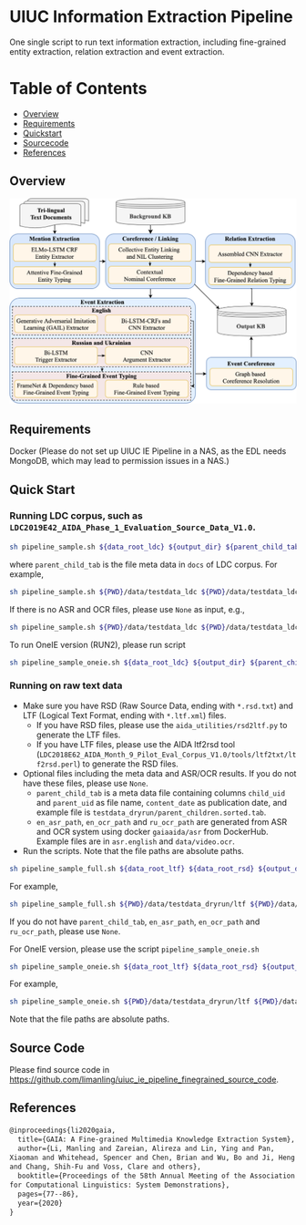 # UIUC Information Extraction Pipeline
One single script to run text information extraction, including fine-grained entity extraction, relation extraction and event extraction.

Table of Contents
=================
  * [Overview](#overview)
  * [Requirements](#requirements)
  * [Quickstart](#quickstart)
  * [Sourcecode](#sourcecode)
  * [References](#references)
  
## Overview
<p align="center">
  <img src="overview_text.png" alt="Photo" style="width="100%;"/>
</p>

## Requirements
Docker (Please do not set up UIUC IE Pipeline in a NAS, as the EDL needs MongoDB, which may lead to permission issues in a NAS.)


## Quick Start

### Running LDC corpus, such as `LDC2019E42_AIDA_Phase_1_Evaluation_Source_Data_V1.0`.
```bash
sh pipeline_sample.sh ${data_root_ldc} ${output_dir} ${parent_child_tab} ${en_asr_path} ${en_ocr_path} ${ru_ocr_path}
```
where `parent_child_tab` is the file meta data in `docs` of LDC corpus. For example, 
```bash
sh pipeline_sample.sh ${PWD}/data/testdata_ldc ${PWD}/data/testdata_ldc/output ${PWD}/data/testdata_ldc/docs/parent_children.tab ${PWD}/data/asr.english ${PWD}/data/video.ocr/en.cleaned.csv ${PWD}/data/video.ocr/ru.cleaned.csv
```
If there is no ASR and OCR files, please use `None` as input, e.g.,
```bash
sh pipeline_sample.sh ${PWD}/data/testdata_ldc ${PWD}/data/testdata_ldc/output ${PWD}/data/testdata_ldc/docs/parent_children.tab None None None
```

To run OneIE version (RUN2), please run script
```bash
sh pipeline_sample_oneie.sh ${data_root_ldc} ${output_dir} ${parent_child_tab} ${en_asr_path} ${en_ocr_path} ${ru_ocr_path}
```


### Running on raw text data
* Make sure you have RSD (Raw Source Data, ending with `*.rsd.txt`) and LTF (Logical Text Format, ending with `*.ltf.xml`) files. 
	* If you have RSD files, please use the `aida_utilities/rsd2ltf.py` to generate the LTF files. 
	* If you have LTF files, please use the AIDA ltf2rsd tool (`LDC2018E62_AIDA_Month_9_Pilot_Eval_Corpus_V1.0/tools/ltf2txt/ltf2rsd.perl`) to generate the RSD files. 
* Optional files including the meta data and ASR/OCR results. If you do not have these files, please use `None`. 
    * `parent_child_tab` is a meta data file containing columns `child_uid` and `parent_uid` as file name, `content_date` as publication date, and example file is `testdata_dryrun/parent_children.sorted.tab`.
    * `en_asr_path`, `en_ocr_path` and `ru_ocr_path` are generated from ASR and OCR system using docker `gaiaaida/asr` from DockerHub. Example files are in `asr.english` and `data/video.ocr`. 
* Run the scripts. Note that the file paths are absolute paths.   
```bash
sh pipeline_sample_full.sh ${data_root_ltf} ${data_root_rsd} ${output_dir} ${parent_child_tab} ${en_asr_path} ${en_ocr_path} ${ru_ocr_path}
```
For example, 
```bash
sh pipeline_sample_full.sh ${PWD}/data/testdata_dryrun/ltf ${PWD}/data/testdata_dryrun/rsd ${PWD}/data/output ${PWD}/data/testdata_dryrun/parent_children.sorted.tab ${PWD}/data/asr.english ${PWD}/data/video.ocr/en.cleaned.csv ${PWD}/data/video.ocr/ru.cleaned.csv
```
If you do not have `parent_child_tab`, `en_asr_path`, `en_ocr_path` and `ru_ocr_path`, please use `None`.


For OneIE version, please use the script `pipeline_sample_oneie.sh` 
```bash
sh pipeline_sample_oneie.sh ${data_root_ltf} ${data_root_rsd} ${output_dir} ${parent_child_tab} ${en_asr_path} ${en_ocr_path} ${ru_ocr_path}
```
For example, 
```bash
sh pipeline_sample_oneie.sh ${PWD}/data/testdata_dryrun/ltf ${PWD}/data/testdata_dryrun/rsd ${PWD}/data/output_oneie ${PWD}/data/testdata_dryrun/parent_children.sorted.tab ${PWD}/data/asr.english ${PWD}/data/video.ocr/en.cleaned.csv ${PWD}/data/video.ocr/ru.cleaned.csv
```
Note that the file paths are absolute paths.

## Source Code

Please find source code in https://github.com/limanling/uiuc_ie_pipeline_finegrained_source_code.

## References
```
@inproceedings{li2020gaia,
  title={GAIA: A Fine-grained Multimedia Knowledge Extraction System},
  author={Li, Manling and Zareian, Alireza and Lin, Ying and Pan, Xiaoman and Whitehead, Spencer and Chen, Brian and Wu, Bo and Ji, Heng and Chang, Shih-Fu and Voss, Clare and others},
  booktitle={Proceedings of the 58th Annual Meeting of the Association for Computational Linguistics: System Demonstrations},
  pages={77--86},
  year={2020}
}
```


